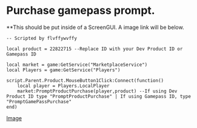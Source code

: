 # Purchase gamepass prompt.
**This should be put inside of a ScreenGUI. A image link will be below.

```
-- Scripted by flvffywvffy

local product = 22822715 --Replace ID with your Dev Product ID or Gamepass ID

local market = game:GetService("MarketplaceService")
local Players = game:GetService("Players")

script.Parent.Product.MouseButton1Click:Connect(function()
	local player = Players.LocalPlayer
	market:PromptProductPurchase(player,product) --If using Dev Product ID type "PromptProductPurchase" | If using Gamepass ID, type "PromptGamePassPurchase" 
end)
```

[Image](https://i.imgur.com/fHfDhyh.png)
